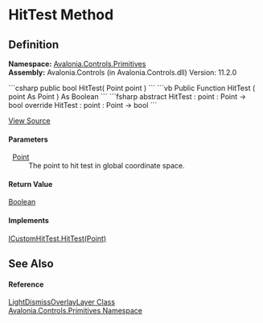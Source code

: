 # HitTest Method




## Definition
**Namespace:** <a href="N_Avalonia_Controls_Primitives">Avalonia.Controls.Primitives</a>  
**Assembly:** Avalonia.Controls (in Avalonia.Controls.dll) Version: 11.2.0

<Tabs groupId="api-code-preview">
<TabItem value="csharp" label="C#">
```csharp
public bool HitTest(
	Point point
)
```
</TabItem>
<TabItem value="vb" label="VB">
```vb
Public Function HitTest ( 
	point As Point
) As Boolean
```
</TabItem>
<TabItem value="fsharp" label="F#">
```fsharp
abstract HitTest : 
        point : Point -> bool 
override HitTest : 
        point : Point -> bool 
```
</TabItem>
</Tabs>



<a href="https://github.com/AvaloniaUI/Avalonia/tree/master/src/Avalonia.Controls/Primitives/LightDismissOverlayLayer.cs#L51" title="View the source code">View Source</a>



#### Parameters
<dl><dt>  <a href="T_Avalonia_Point">Point</a></dt><dd>The point to hit test in global coordinate space.</dd></dl>

#### Return Value
<a href="https://learn.microsoft.com/dotnet/api/system.boolean" target="_blank" rel="noopener noreferrer">Boolean</a>

#### Implements
<a href="M_Avalonia_Rendering_ICustomHitTest_HitTest">ICustomHitTest.HitTest(Point)</a>  


## See Also


#### Reference
<a href="T_Avalonia_Controls_Primitives_LightDismissOverlayLayer">LightDismissOverlayLayer Class</a>  
<a href="N_Avalonia_Controls_Primitives">Avalonia.Controls.Primitives Namespace</a>  

